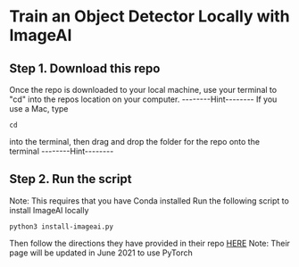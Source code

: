 # Train an Object Detector Locally with ImageAI

## Step 1. Download this repo
Once the repo is downloaded to your local machine, use your terminal to "cd" into the repos location on your computer.
--------Hint--------
If you use a Mac, type
```
cd
```
into the terminal, then drag and drop the folder for the repo onto the terminal
--------Hint--------

## Step 2. Run the script
Note: This requires that you have Conda installed
Run the following script to install ImageAI locally
```
python3 install-imageai.py
```

Then follow the directions they have provided in their repo [HERE](https://github.com/OlafenwaMoses/ImageAI/blob/master/imageai/Detection/Custom/CUSTOMDETECTIONTRAINING.md)
Note: Their page will be updated in June 2021 to use PyTorch
